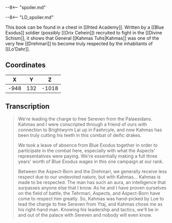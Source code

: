  

--8<-- "spoiler.md"

--8<-- "LD_spoiler.md"

This book can be found in a chest in [[Ihted Academy]]. Written by a [[Blue Exodus]] soldier (possibly [[Orix Cehein]]) recruited to fight in the [[Divine Schism]], it shows that General [[Kahmas Tuhs|Kahmas]] was one of the very few [[Drehmari]] to become truly respected by the inhabitants of [[Lo'Dahr]].

## Coordinates
| **X** | **Y** | **Z** |
| :---: | :---: | :---: |
| -948  |  132  | -1018 |

## Transcription
> We're leading the charge to free Sereven from the Palaesidans. Kahmas and I were conscripted through a friend of ours with connection to Brightwyrm Lai up in Faehrcyle, and now Kahmas has been truly cutting his teeth in this combat of deific drakes.
>
> We took a leave of absence from Blue Exodus together in order to participate in the combat here, especially with what the Aspects' representatives were paying. We're essentially making a full three years' worth of Blue Exodus wages in this one campaign at our rank.
>
> Between the Aspect-Born and the Drehmari, we generally receive less respect due to our undevoted nature, but with Kahmas... Kahmas is made to be respected. The man has such an aura, an intelligence that surpasses anyone else that I know. As he and I have proven ourselves on the field of battle, the Tehrmari, Aspects, and Aspect-Born have come to respect him greatly. So, Kahmas was hand-picked by Loe to lead the charge to free Sereven from Ytaj, and Kahmas chose me as his right-hand man. Knowing his leadership and tactics, we'll be in and out of the palace with Sereven and nobody will even know.

